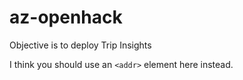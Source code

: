 # az-openhack

Objective is to deploy Trip Insights 

I think you should use an
`<addr>` element here instead.
